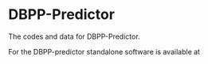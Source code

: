 # DBPP-Predictor
The codes and data for DBPP-Predictor.

For the DBPP-predictor standalone software is available at 
